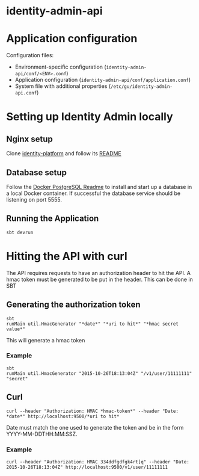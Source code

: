 # identity-admin-api

# Application configuration

Configuration files:
- Environment-specific configuration (`identity-admin-api/conf/<ENV>.conf`)
- Application configuration (`identity-admin-api/conf/application.conf`)
- System file with additional properties (`/etc/gu/identity-admin-api.conf`)

# Setting up Identity Admin locally

## Nginx setup

Clone [identity-platform](https://github.com/guardian/identity-platform) and follow its [README](https://github.com/guardian/identity-platform/blob/master/README.md#setup-nginx-for-local-development)

## Database setup

Follow the [Docker PostgreSQL Readme](https://github.com/guardian/identity-platform/blob/master/postgres/readme.md) to install and start up a database in a local Docker container.  If successful the database service should be listening on port 5555. 

## Running the Application

```
sbt devrun
```

# Hitting the API with curl

The API requires requests to have an authorization header to hit the API. A hmac token must be generated to be put in the header. This can be done in SBT

## Generating the authorization token

```
sbt
runMain util.HmacGenerator "*date*" "*uri to hit*" "*hmac secret value*"
```
This will generate a hmac token

### Example
```
sbt
runMain util.HmacGenerator "2015-10-26T18:13:04Z" "/v1/user/11111111" "secret"
```

## Curl

```
curl --header "Authorization: HMAC *hmac-token*" --header "Date: *date*" http://localhost:9500/*uri to hit*
```
Date must match the one used to generate the token and be in the form YYYY-MM-DDTHH:MM:SSZ.

### Example
```
curl --header "Authorization: HMAC 334ddfgdfgk4rt[q" --header "Date: 2015-10-26T18:13:04Z" http://localhost:9500/v1/user/11111111
```


